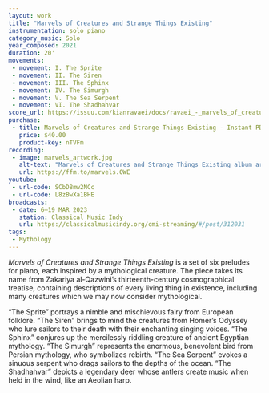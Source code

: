 ```yaml
---
layout: work
title: "Marvels of Creatures and Strange Things Existing"
instrumentation: solo piano
category_music: Solo
year_composed: 2021
duration: 20'
movements:
 - movement: I. The Sprite
 - movement: II. The Siren
 - movement: III. The Sphinx
 - movement: IV. The Simurgh
 - movement: V. The Sea Serpent
 - movement: VI. The Shadhahvar
score_url: https://issuu.com/kianravaei/docs/ravaei_-_marvels_of_creatures_and_strange_things_e
purchase:
 - title: Marvels of Creatures and Strange Things Existing - Instant PDF Download (9 x 12)
   price: $40.00
   product-key: nTVFm
recording:
 - image: marvels_artwork.jpg
   alt-text: "Marvels of Creatures and Strange Things Existing album art"
   url: https://ffm.to/marvels.OWE
youtube:
 - url-code: SCbD8mw2NCc
 - url-code: L8zBwXa1BHE
broadcasts:
 - date: 6–19 MAR 2023
   station: Classical Music Indy
   url: https://classicalmusicindy.org/cmi-streaming/#/post/312031
tags:
 - Mythology
---
```


<i>Marvels of Creatures and Strange Things Existing</i> is a set of six preludes for piano, each inspired by a mythological creature. The piece takes its name from Zakariya al-Qazwini’s thirteenth-century cosmographical treatise, containing descriptions of every living thing in existence, including many creatures which we may now consider mythological.

“The Sprite” portrays a nimble and mischievous fairy from European folklore. “The Siren” brings to mind the creatures from Homer’s Odyssey who lure sailors to their death with their enchanting singing voices. “The Sphinx” conjures up the mercilessly riddling creature of ancient Egyptian mythology. “The Simurgh” represents the enormous, benevolent bird from Persian mythology, who symbolizes rebirth. “The Sea Serpent” evokes a sinuous serpent who drags sailors to the depths of the ocean. “The Shadhahvar” depicts a legendary deer whose antlers create music when held in the wind, like an Aeolian harp.